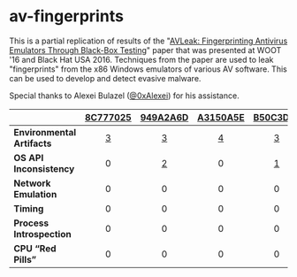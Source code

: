 # av-fingerprints

This is a partial replication of results of the "[AVLeak:
Fingerprinting Antivirus Emulators Through Black-Box Testing](https://www.usenix.org/system/files/conference/woot16/woot16-paper-blackthorne_update.pdf)" paper that was presented at WOOT '16 and Black Hat USA 2016. Techniques from the paper are used to leak "fingerprints" from the x86 Windows emulators of various AV software. This can be used to develop and detect evasive malware.

Special thanks to Alexei Bulazel ([@0xAlexei](https://twitter.com/0xAlexei)) for his assistance.

|   | [8C777025](8C777025.md) | [949A2A6D](949A2A6D.md) | [A3150A5E](A3150A5E.md) | [B50C3DF2](B50C3DF2.md) |
|:--|:-----------------------:|:-----------------------:|:-----------------------:|:-----------------------:|
| **Environmental Artifacts** | [3](8C777025.md#environmental-artifacts) | [3](949A2A6D.md#environmental-artifacts) | [4](A3150A5E.md#environmental-artifacts) | [3](B50C3DF2.md#environmental-artifacts) |
| **OS API Inconsistency**    | 0 | [2](949A2A6D.md#os-api-inconsistency) | 0 | [1](B50C3DF2.md#os-api-inconsistency) |
| **Network Emulation**       | 0 | 0 | 0 | 0 |
| **Timing**                  | 0 | 0 | 0 | 0 |
| **Process Introspection**   | 0 | 0 | 0 | 0 |
| **CPU “Red Pills”**         | 0 | 0 | 0 | 0 |
